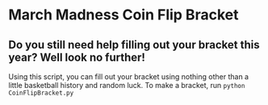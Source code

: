 # March Madness Coin Flip Bracket
## Do you still need help filling out your bracket this year? Well look no further!

Using this script, you can fill out your bracket using nothing other than a little basketball history and random luck.
To make a bracket, run ```python CoinFlipBracket.py```


